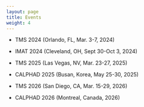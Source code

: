 ```yaml
---
layout: page
title: Events
weight: 4
---
```


- TMS 2024 (Orlando, FL, Mar. 3-7, 2024)

- IMAT 2024 (Cleveland, OH, Sept 30-Oct 3, 2024)

- TMS 2025 (Las Vegas, NV, Mar. 23-27, 2025)

- CALPHAD 2025 (Busan, Korea, May 25-30, 2025)

- TMS 2026 (San Diego, CA, Mar. 15-29, 2026)

- CALPHAD 2026 (Montreal, Canada, 2026)
